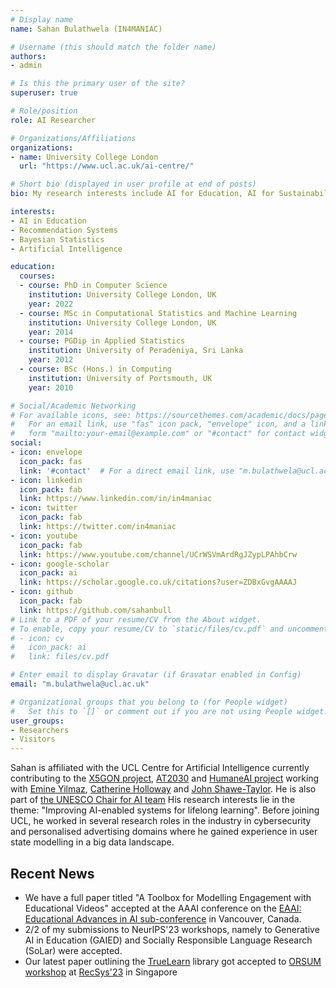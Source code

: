 ```yaml
---
# Display name
name: Sahan Bulathwela (IN4MANIAC)

# Username (this should match the folder name)
authors:
- admin

# Is this the primary user of the site?
superuser: true

# Role/position
role: AI Researcher

# Organizations/Affiliations
organizations:
- name: University College London
  url: "https://www.ucl.ac.uk/ai-centre/"

# Short bio (displayed in user profile at end of posts)
bio: My research interests include AI for Education, AI for Sustainabile Development Goals and Disability Innovation.

interests:
- AI in Education
- Recommendation Systems
- Bayesian Statistics
- Artificial Intelligence

education:
  courses:
  - course: PhD in Computer Science
    institution: University College London, UK
    year: 2022
  - course: MSc in Computational Statistics and Machine Learning
    institution: University College London, UK
    year: 2014
  - course: PGDip in Applied Statistics
    institution: University of Peradeniya, Sri Lanka
    year: 2012
  - course: BSc (Hons.) in Computing
    institution: University of Portsmouth, UK
    year: 2010

# Social/Academic Networking
# For available icons, see: https://sourcethemes.com/academic/docs/page-builder/#icons
#   For an email link, use "fas" icon pack, "envelope" icon, and a link in the
#   form "mailto:your-email@example.com" or "#contact" for contact widget.
social:
- icon: envelope
  icon_pack: fas
  link: '#contact'  # For a direct email link, use "m.bulathwela@ucl.ac.uk".
- icon: linkedin
  icon_pack: fab
  link: https://www.linkedin.com/in/in4maniac
- icon: twitter
  icon_pack: fab
  link: https://twitter.com/in4maniac
- icon: youtube
  icon_pack: fab
  link: https://www.youtube.com/channel/UCrWSVmArdRgJZypLPAhbCrw 
- icon: google-scholar
  icon_pack: ai
  link: https://scholar.google.co.uk/citations?user=ZDBxGvgAAAAJ
- icon: github
  icon_pack: fab
  link: https://github.com/sahanbull
# Link to a PDF of your resume/CV from the About widget.
# To enable, copy your resume/CV to `static/files/cv.pdf` and uncomment the lines below.
# - icon: cv
#   icon_pack: ai
#   link: files/cv.pdf

# Enter email to display Gravatar (if Gravatar enabled in Config)
email: "m.bulathwela@ucl.ac.uk"

# Organizational groups that you belong to (for People widget)
#   Set this to `[]` or comment out if you are not using People widget.
user_groups:
- Researchers
- Visitors
---
```


Sahan is affiliated with the UCL Centre for Artificial Intelligence currently contributing to the [X5GON project](https://x5gon.org), [AT2030](https://at2030.org) and [HumaneAI project](https://www.humane-ai.eu) working with [Emine Yilmaz](https://sites.google.com/site/emineyilmaz), [Catherine Holloway](https://uclic.ucl.ac.uk/people/catherine-holloway) and [John Shawe-Taylor](http://www0.cs.ucl.ac.uk/staff/J.Shawe-Taylor). He is also part of [the UNESCO Chair for AI team](https://unesco.org.uk/unesco-chair-on-artificial-intelligence-at-university-college-london/) His research interests lie in the theme: "Improving AI-enabled systems for lifelong learning". Before joining UCL, he worked  in several research roles in the industry in cybersecurity and personalised advertising domains where he gained experience in user state modelling in a big data landscape.

## Recent News

- We have a full paper titled "A Toolbox for Modelling Engagement with Educational Videos" accepted at the AAAI conference on the [EAAI: Educational Advances in AI sub-conference](https://aaai.org/aaai-conference/eaai-24-call-for-participation/) in Vancouver, Canada.
- 2/2 of my submissions to NeurIPS'23 workshops, namely to Generative AI in Education (GAIED) and Socially Responsible Language Research (SoLar) were accepted. 
- Our latest paper outlining the [TrueLearn](https://truelearn.readthedocs.io/en/latest/) library got accepted to [ORSUM workshop](https://orsum.inesctec.pt/orsum2023/) at [RecSys'23](https://recsys.acm.org/recsys23/) in Singapore

